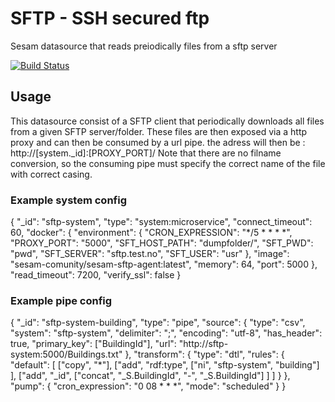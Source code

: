 # SFTP - SSH secured ftp
Sesam datasource that reads preiodically files from a sftp server

[![Build Status](https://travis-ci.org/sesam-community/salesforce.svg?branch=master)](https://travis-ci.org/sesam-community/)

## Usage
This datasource consist of a SFTP client that periodically downloads all files from a given SFTP server/folder.
These files are then exposed via a http proxy and can then be consumed by a url pipe.
the adress will then be : http://[system._id]:[PROXY_PORT]/
Note that there are no filname conversion, so the consuming pipe must specify the correct name of the file with correct casing.
### Example system config
{
  "_id": "sftp-system",
  "type": "system:microservice",
  "connect_timeout": 60,
  "docker": {
    "environment": {
      "CRON_EXPRESSION": "*/5 * * * *",
      "PROXY_PORT": "5000",
      "SFT_HOST_PATH": "dumpfolder/",
      "SFT_PWD": "pwd",
      "SFT_SERVER": "sftp.test.no",
      "SFT_USER": "usr"
    },
    "image": "sesam-comunity/sesam-sftp-agent:latest",
    "memory": 64,
    "port": 5000
  },
  "read_timeout": 7200,
  "verify_ssl": false
}
### Example pipe config
{
  "_id": "sftp-system-building",
  "type": "pipe",
  "source": {
    "type": "csv",
    "system": "sftp-system",
    "delimiter": ";",
    "encoding": "utf-8",
    "has_header": true,
    "primary_key": ["BuildingId"],
    "url": "http://sftp-system:5000/Buildings.txt"
  },
  "transform": {
    "type": "dtl",
    "rules": {
      "default": [
        ["copy", "*"],
        ["add", "rdf:type",
          ["ni", "sftp-system", "building"]
        ],
        ["add", "_id",
          ["concat", "_S.BuildingId", "-", "_S.BuildingId"]
        ]
      ]
    }
  },
  "pump": {
    "cron_expression": "0 08 * * *",
    "mode": "scheduled"
  }
}
